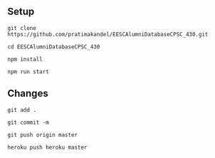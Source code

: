 ## Setup
`git clone https://github.com/pratimakandel/EESCAlumniDatabaseCPSC_430.git`

`cd EESCAlumniDatabaseCPSC_430`

`npm install`

`npm run start`

## Changes
`git add .`

`git commit -m`

`git push origin master`

`heroku push heroku master`

